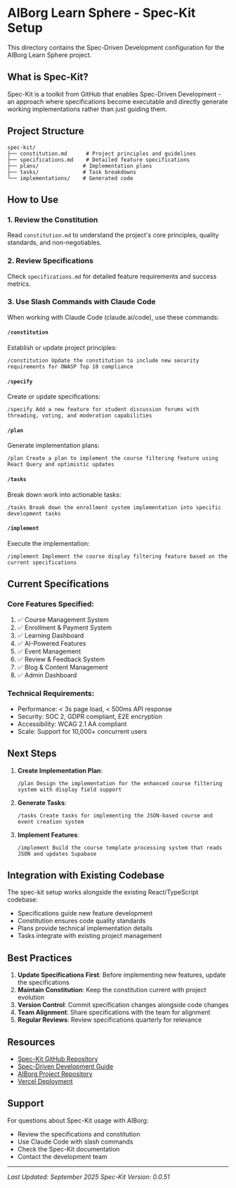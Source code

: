 # AIBorg Learn Sphere - Spec-Kit Setup

This directory contains the Spec-Driven Development configuration for the AIBorg Learn Sphere project.

## What is Spec-Kit?

Spec-Kit is a toolkit from GitHub that enables Spec-Driven Development - an approach where specifications become executable and directly generate working implementations rather than just guiding them.

## Project Structure

```
spec-kit/
├── constitution.md      # Project principles and guidelines
├── specifications.md    # Detailed feature specifications
├── plans/              # Implementation plans
├── tasks/              # Task breakdowns
└── implementations/    # Generated code
```

## How to Use

### 1. Review the Constitution
Read `constitution.md` to understand the project's core principles, quality standards, and non-negotiables.

### 2. Review Specifications
Check `specifications.md` for detailed feature requirements and success metrics.

### 3. Use Slash Commands with Claude Code

When working with Claude Code (claude.ai/code), use these commands:

#### `/constitution`
Establish or update project principles:
```
/constitution Update the constitution to include new security requirements for OWASP Top 10 compliance
```

#### `/specify`
Create or update specifications:
```
/specify Add a new feature for student discussion forums with threading, voting, and moderation capabilities
```

#### `/plan`
Generate implementation plans:
```
/plan Create a plan to implement the course filtering feature using React Query and optimistic updates
```

#### `/tasks`
Break down work into actionable tasks:
```
/tasks Break down the enrollment system implementation into specific development tasks
```

#### `/implement`
Execute the implementation:
```
/implement Implement the course display filtering feature based on the current specifications
```

## Current Specifications

### Core Features Specified:
1. ✅ Course Management System
2. ✅ Enrollment & Payment System
3. ✅ Learning Dashboard
4. ✅ AI-Powered Features
5. ✅ Event Management
6. ✅ Review & Feedback System
7. ✅ Blog & Content Management
8. ✅ Admin Dashboard

### Technical Requirements:
- Performance: < 3s page load, < 500ms API response
- Security: SOC 2, GDPR compliant, E2E encryption
- Accessibility: WCAG 2.1 AA compliant
- Scale: Support for 10,000+ concurrent users

## Next Steps

1. **Create Implementation Plan**:
   ```
   /plan Design the implementation for the enhanced course filtering system with display field support
   ```

2. **Generate Tasks**:
   ```
   /tasks Create tasks for implementing the JSON-based course and event creation system
   ```

3. **Implement Features**:
   ```
   /implement Build the course template processing system that reads JSON and updates Supabase
   ```

## Integration with Existing Codebase

The spec-kit setup works alongside the existing React/TypeScript codebase:
- Specifications guide new feature development
- Constitution ensures code quality standards
- Plans provide technical implementation details
- Tasks integrate with existing project management

## Best Practices

1. **Update Specifications First**: Before implementing new features, update the specifications
2. **Maintain Constitution**: Keep the constitution current with project evolution
3. **Version Control**: Commit specification changes alongside code changes
4. **Team Alignment**: Share specifications with the team for alignment
5. **Regular Reviews**: Review specifications quarterly for relevance

## Resources

- [Spec-Kit GitHub Repository](https://github.com/github/spec-kit)
- [Spec-Driven Development Guide](https://github.com/github/spec-kit/blob/main/spec-driven.md)
- [AIBorg Project Repository](https://github.com/aiborg-ai/aiborg-ai-web)
- [Vercel Deployment](https://aiborg-ai-web.vercel.app)

## Support

For questions about Spec-Kit usage with AIBorg:
- Review the specifications and constitution
- Use Claude Code with slash commands
- Check the Spec-Kit documentation
- Contact the development team

---

*Last Updated: September 2025*
*Spec-Kit Version: 0.0.51*